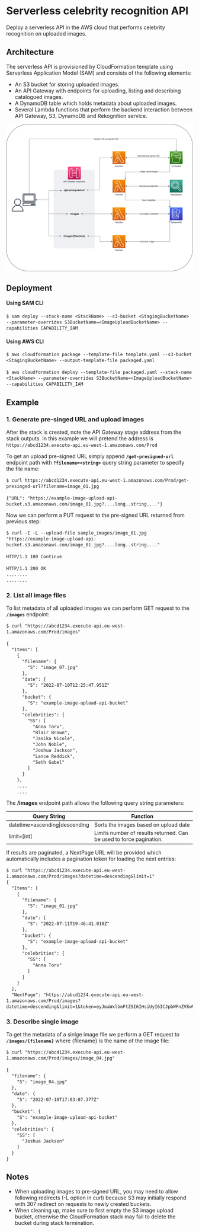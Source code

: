 # Serverless celebrity recognition API
Deploy a serverless API in the AWS cloud that performs celebrity recognition on uploaded images.

## Architecture
The serverless API is provisioned by CloudFormation template using Serverless Application Model (SAM) and consists of the following elements:
* An S3 bucket for storing uploaded images.
* An API Gateway with endpoints for uploading, listing and describing catalogued images.
* A DynamoDB table which holds metadata about uploaded images.
* Several Lambda functions that perform the backend interaction between API Gateway, S3, DynamoDB and Rekognition service.

![Architecture](diagram.png?raw=true)


## Deployment
#### Using SAM CLI
```
$ sam deploy --stack-name <StackName> --s3-bucket <StagingBucketName> --parameter-overrides S3BucketName=<ImageUploadBucketName> --capabilities CAPABILITY_IAM
```
#### Using AWS CLI
```
$ aws cloudformation package --template-file template.yaml --s3-bucket <StagingBucketName> --output-template-file packaged.yaml

$ aws cloudformation deploy --template-file packaged.yaml --stack-name <StackName> --parameter-overrides S3BucketName=<ImageUploadBucketName> --capabilities CAPABILITY_IAM
```

## Example
### 1. Generate pre-singed URL and upload images
After the stack is created, note the API Gateway stage address from the stack outputs. In this example we will pretend the address is `https://abcd1234.execute-api.eu-west-1.amazonaws.com/Prod`

To get an upload pre-signed URL simply append **`/get-presigned-url`** endpoint path with **`?filename=<string>`** query string parameter to specify the file name:

```shell
$ curl https://abcd1234.execute-api.eu-west-1.amazonaws.com/Prod/get-presinged-url?filename=image_01.jpg

{"URL": "https://example-image-upload-api-bucket.s3.amazonaws.com/image_01.jpg?....long..string...."}
```

Now we can perform a PUT request to the pre-signed URL returned from previous step:
```shell
$ curl -I -L --upload-file sample_images/image_01.jpg "https://example-image-upload-api-bucket.s3.amazonaws.com/image_01.jpg?....long..string...."

HTTP/1.1 100 Continue

HTTP/1.1 200 OK
........
........
```

### 2. List all image files
To list metadata of all uploaded images we can perform GET request to the **`/images`** endpoint:

```shell
$ curl "https://abcd1234.execute-api.eu-west-1.amazonaws.com/Prod/images"

{
  "Items": [
    {
      "filename": {
        "S": "image_07.jpg"
      },
      "date": {
        "S": "2022-07-10T12:25:47.951Z"
      },
      "bucket": {
        "S": "example-image-upload-api-bucket"
      },
      "celebrities": {
        "SS": [
          "Anna Torv",
          "Blair Brown",
          "Jasika Nicole",
          "John Noble",
          "Joshua Jackson",
          "Lance Reddick",
          "Seth Gabel"
        ]
      }
    },
    ....
    ....
```

The **/images** endpoint path allows the following query string parameters:

| Query String | Function |
|--------------|----------|
|datetime=ascending\|descending | Sorts the images based on upload date
|limit=[int] | Limits number of results returned. Can be used to force pagination.

If results are paginated, a NextPage URL will be provided which automatically includes a pagination token for loading the next entries:

```shell
$ curl "https://abcd1234.execute-api.eu-west-1.amazonaws.com/Prod/images?datetime=descending&limit=1"
{
  "Items": [
    {
      "filename": {
        "S": "image_01.jpg"
      },
      "date": {
        "S": "2022-07-11T19:46:41.010Z"
      },
      "bucket": {
        "S": "example-image-upload-api-bucket"
      },
      "celebrities": {
        "SS": [
          "Anna Torv"
        ]
      }
    }
  ],
  "NextPage": "https://abcd1234.execute-api.eu-west-1.amazonaws.com/Prod/images?datetime=descending&limit=1&token=eyJmaWxlbmFtZSI6IHsiUyI6ICJpbWFnZV8wMS5qcGcifSwgImRhdGUiOiB7IlMiOiAiMjAyMi0wNy0xMVQxOTo0Njo0MS4wMTBaIn0sICJidWNrZXQiOiB7IlMiOiAidGVzdC1pbWFnZS11cGxvYWQtYXBpLWJ1Y2tldCJ9fQ=="
```

### 3. Describe single image
To get the metadata of a sinlge image file we perform a GET request to **`/images/{filename}`** where {filename} is the name of the image file:
```shell
$ curl "https://abcd1234.execute-api.eu-west-1.amazonaws.com/Prod/images/image_04.jpg"

{
  "filename": {
    "S": "image_04.jpg"
  },
  "date": {
    "S": "2022-07-10T17:03:07.377Z"
  },
  "bucket": {
    "S": "example-image-upload-api-bucket"
  },
  "celebrities": {
    "SS": [
      "Joshua Jackson"
    ]
  }
}
```


## Notes
* When uploading images to pre-signed URL, you may need to allow following redirects (-L option in curl) because S3 may initially respond with 307 redirect on requests to newly created buckets.
* When cleaning up, make sure to first empty the S3 image upload bucket, otherwise the CloudFormation stack may fail to delete the bucket during stack termination.
